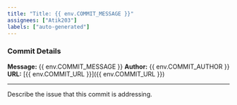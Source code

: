 ```yaml
---
title: "Title: {{ env.COMMIT_MESSAGE }}"
assignees: ["Atik203"]
labels: ["auto-generated"]
---
```


### Commit Details

**Message:** {{ env.COMMIT_MESSAGE }}
**Author:** {{ env.COMMIT_AUTHOR }}
**URL:** [{{ env.COMMIT_URL }}]({{ env.COMMIT_URL }})

---

Describe the issue that this commit is addressing.
